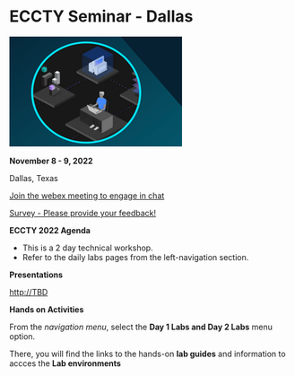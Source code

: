 # ECCTY Seminar - Dallas

![](images/techjam.png)


**November 8 - 9, 2022** 

Dallas, Texas


  [Join the webex meeting to engage in chat](https://ibm.webex.com/ibm/j.php?MTID=m1fc4cb10b073336cf311e2861bf6cbac)
  
 
  
 [Survey - Please provide your feedback!](https://www.surveygizmo.com/s3/7050751/2022-IBM-Expertise-Connect-Comes-to-You-Seminar-Herndon-VA)


**ECCTY 2022 Agenda**

  - This is a 2 day technical workshop.  
  - Refer to the daily labs pages from the left-navigation section.
  
  


**Presentations**

[http://TBD](http://TBD)


**Hands on Activities**


From the _navigation menu_, select the **Day 1 Labs and Day 2 Labs** menu option.  

There, you will find the links to the hands-on **lab guides** and information to accces the **Lab environments** 



